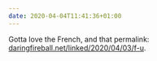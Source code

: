 ```yaml
---
date: 2020-04-04T11:41:36+01:00
---
```


Gotta love the French, and that permalink: [daringfireball.net/linked/2020/04/03/f-u](https://daringfireball.net/linked/2020/04/03/f-u).